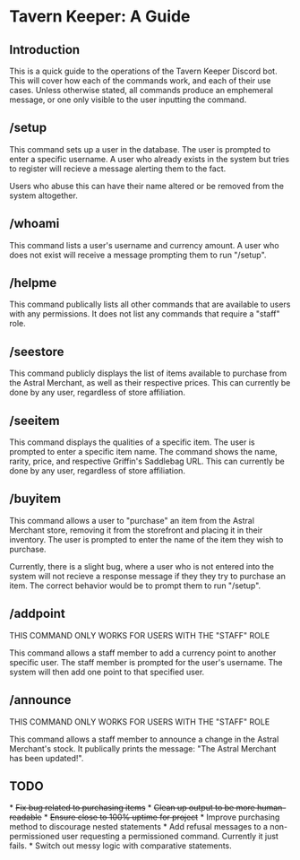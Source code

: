 <h1>Tavern Keeper: A Guide</h1>
<h2>Introduction</h2>
This is a quick guide to the operations of the Tavern Keeper Discord bot. This will cover how each of the commands work, and each of their use cases. Unless otherwise stated, all commands produce an emphemeral message, or one only visible to the user inputting the command.

<h2>/setup</h2>
This command sets up a user in the database. The user is prompted to enter a specific username. A user who already exists in the system but tries to register will recieve a message alerting them to the fact.

Users who abuse this can have their name altered or be removed from the system altogether.

<h2>/whoami</h2>
This command lists a user's username and currency amount. A user who does not exist will receive a message prompting them to run "/setup".

<h2>/helpme</h2>
This command publically lists all other commands that are available to users with any permissions. It does not list any commands that require a "staff" role.

<h2>/seestore</h2>
This command publicly displays the list of items available to purchase from the Astral Merchant, as well as their respective prices. This can currently be done by any user, regardless of store affiliation.

<h2>/seeitem</h2>
This command displays the qualities of a specific item. The user is prompted to enter a specific item name. The command shows the name, rarity, price, and respective Griffin's Saddlebag URL. This can currently be done by any user, regardless of store affiliation.

<h2>/buyitem</h2>
This command allows a user to "purchase" an item from the Astral Merchant store, removing it from the storefront and placing it in their inventory. The user is prompted to enter the name of the item they wish to purchase.

Currently, there is a slight bug, where a user who is not entered into the system will not recieve a response message if they they try to purchase an item. The correct behavior would be to prompt them to run "/setup".

<h2>/addpoint</h2>
THIS COMMAND ONLY WORKS FOR USERS WITH THE "STAFF" ROLE

This command allows a staff member to add a currency point to another specific user. The staff member is prompted for the user's username. The system will then add one point to that specified user.

<h2>/announce</h2>
THIS COMMAND ONLY WORKS FOR USERS WITH THE "STAFF" ROLE

This command allows a staff member to announce a change in the Astral Merchant's stock. It publically prints the message: "The Astral Merchant has been updated!".

<h2>TODO</h2>
   * <s>Fix bug related to purchasing items</s>
   * <s>Clean up output to be more human-readable</s>
   * <s>Ensure close to 100% uptime for project</s>
   * Improve purchasing method to discourage nested statements
   * Add refusal messages to a non-permissioned user requesting a permissioned command. Currently it just fails.
   * Switch out messy logic with comparative statements.
   
